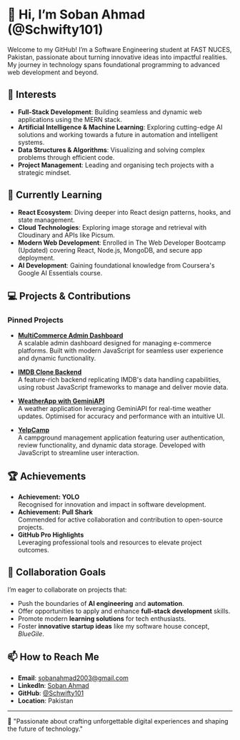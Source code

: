 # 👋 Hi, I’m Soban Ahmad (@Schwifty101)

Welcome to my GitHub! I’m a Software Engineering student at FAST NUCES, Pakistan, passionate about turning innovative ideas into impactful realities. My journey in technology spans foundational programming to advanced web development and beyond.

## 👀 Interests

- **Full-Stack Development**: Building seamless and dynamic web applications using the MERN stack. 
- **Artificial Intelligence & Machine Learning**: Exploring cutting-edge AI solutions and working towards a future in automation and intelligent systems.
- **Data Structures & Algorithms**: Visualizing and solving complex problems through efficient code.
- **Project Management**: Leading and organising tech projects with a strategic mindset.

## 🌱 Currently Learning

- **React Ecosystem**: Diving deeper into React design patterns, hooks, and state management.
- **Cloud Technologies**: Exploring image storage and retrieval with Cloudinary and APIs like Picsum.
- **Modern Web Development**: Enrolled in The Web Developer Bootcamp (Updated) covering React, Node.js, MongoDB, and secure app deployment.
- **AI Development**: Gaining foundational knowledge from Coursera's Google AI Essentials course.

## 💻 Projects & Contributions

### **Pinned Projects**
- **[MultiCommerce Admin Dashboard](https://github.com/Schwifty101/MultiCommerce-Admin-Dashboard)**  
  A scalable admin dashboard designed for managing e-commerce platforms. Built with modern JavaScript for seamless user experience and dynamic functionality.

- **[IMDB Clone Backend](https://github.com/Schwifty101/IMDB-clone-Backend)**  
  A feature-rich backend replicating IMDB's data handling capabilities, using robust JavaScript frameworks to manage and deliver movie data.

- **[WeatherApp with GeminiAPI](https://github.com/Schwifty101/WeatherApp-GeminiAPI)**  
  A weather application leveraging GeminiAPI for real-time weather updates. Optimised for accuracy and performance with an intuitive UI.

- **[YelpCamp](https://github.com/Schwifty101/YelpCamp)**  
  A campground management application featuring user authentication, review functionality, and dynamic data storage. Developed with JavaScript to streamline user interaction.

## 🏆 Achievements

- **Achievement: YOLO**  
  Recognised for innovation and impact in software development.  
- **Achievement: Pull Shark**  
  Commended for active collaboration and contribution to open-source projects.  
- **GitHub Pro Highlights**  
  Leveraging professional tools and resources to elevate project outcomes.

## 💞️ Collaboration Goals

I’m eager to collaborate on projects that:

- Push the boundaries of **AI engineering** and **automation**.
- Offer opportunities to apply and enhance **full-stack development** skills.
- Promote modern **learning solutions** for tech enthusiasts.
- Foster **innovative startup ideas** like my software house concept, *BlueGile*.

## 📫 How to Reach Me

- **Email**: [sobanahmad2003@gmail.com](mailto:sobanahmad2003@gmail.com)
- **LinkedIn**: [Soban Ahmad](https://www.linkedin.com/in/soban-ahmad)
- **GitHub**: [@Schwifty101](https://github.com/Schwifty101)
- **Location**: Pakistan

---

🌟 "Passionate about crafting unforgettable digital experiences and shaping the future of technology."
